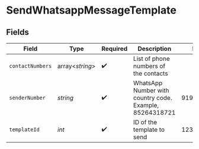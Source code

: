 # SendWhatsappMessageTemplate


## Fields

| Field                                                   | Type                                                    | Required                                                | Description                                             | Example                                                 |
| ------------------------------------------------------- | ------------------------------------------------------- | ------------------------------------------------------- | ------------------------------------------------------- | ------------------------------------------------------- |
| `contactNumbers`                                        | array<*string*>                                         | :heavy_check_mark:                                      | List of phone numbers of the contacts                   |                                                         |
| `senderNumber`                                          | *string*                                                | :heavy_check_mark:                                      | WhatsApp Number with country code. Example, 85264318721 | 919876543210                                            |
| `templateId`                                            | *int*                                                   | :heavy_check_mark:                                      | ID of the template to send                              | 123                                                     |
